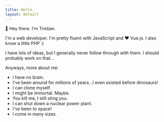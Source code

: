 ```yaml
---
title: Hello.
layout: default
---
```


:wave: Hey there. I'm Tristian.

I'm a web developer. I'm pretty fluent with JavaScript and :heart: Vue.js. I also know a little PHP :)

I have lots of ideas, but I generally never follow through with them. I should probably work on that...

Anyways, more about me:
* I have no brain.
* I've been around for millions of years...I even existed before dinosaurs!
* I can clone myself.
* I might be immortal. Maybe.
* You kill me, I still sting you.
* I can shut down a nuclear power plant.
* I've been to space!
* I come in many sizes.
